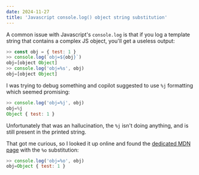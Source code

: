 ```yaml
---
date: 2024-11-27
title: 'Javascript console.log() object string substitution'
---
```


A common issue with Javascript's `console.log` is that if you log a template string that contains a complex JS object, you'll get a useless output:

```js
>> const obj = { test: 1 }
>> console.log(`obj=${obj}`)
obj=[object Object]
>> console.log('obj=%s', obj)
obj=[object Object]
```

I was trying to debug something and copilot suggested to use `%j` formatting which seemed promising:

```js
>> console.log('obj=%j', obj)
obj=%j
Object { test: 1 }
```

Unfortunately that was an hallucination, the `%j` isn't doing anything, and is still present in the printed string.

That got me curious, so I looked it up online and found the [dedicated MDN page](https://developer.mozilla.org/en-US/docs/Web/API/console#using_string_substitutions) with the `%o` substitution:

```js
>> console.log('obj=%o', obj)
obj=Object { test: 1 }
```
